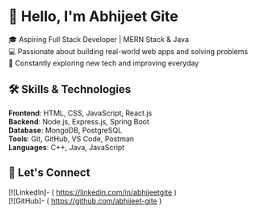 # 👋 Hello, I'm Abhijeet Gite

🎓 Aspiring Full Stack Developer | MERN Stack & Java  
💻 Passionate about building real-world web apps and solving problems   
🌱 Constantly exploring new tech and improving everyday

## 🛠️ Skills & Technologies

**Frontend**: HTML, CSS, JavaScript, React.js  
**Backend**: Node.js, Express.js, Spring Boot  
**Database**: MongoDB, PostgreSQL  
**Tools**: Git, GitHub, VS Code, Postman  
**Languages**: C++, Java, JavaScript  


## 🔗 Let's Connect

[![LinkedIn]- ( https://linkedin.com/in/abhijeetgite )  
[![GitHub]- ( https://github.com/abhijeet-gite )

